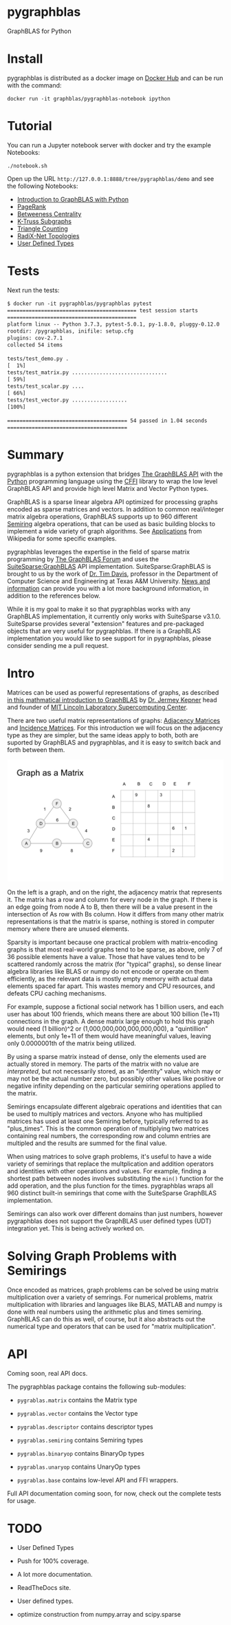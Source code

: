 # pygraphblas

GraphBLAS for Python

# Install

pygraphblas is distributed as a docker image on [Docker
Hub](https://cloud.docker.com/repository/docker/pygraphblas/pygraphblas/general)
and can be run with the command:

    docker run -it graphblas/pygraphblas-notebook ipython

# Tutorial

You can run a Jupyter notebook server with docker and try the example
Notebooks:

    ./notebook.sh

Open up the URL `http://127.0.0.1:8888/tree/pygraphblas/demo` and see
the following Notebooks:

 - [Introduction to GraphBLAS with Python](./pygraphblas/demo/Introduction%20to%20GraphBLAS%20with%20Python.ipynb)
 - [PageRank](./pygraphblas/demo/PageRank.ipynb)
 - [Betweeness Centrality](./pygraphblas/demo/BetweenessCentrality.ipynb)
 - [K-Truss Subgraphs](./pygraphblas/demo/K-Truss.ipynb)
 - [Triangle Counting](./pygraphblas/demo/Triangle_Counting.ipynb)
 - [RadiX-Net Topologies](./pygraphblas/demo/RadiX-Net%20with%20pygraphblas.ipynb)
 - [User Defined Types](./pygraphblas/demo/User_Defined_Types.ipynb)

# Tests

Next run the tests:

    $ docker run -it pygraphblas/pygraphblas pytest
    ========================================== test session starts ==========================================
    platform linux -- Python 3.7.3, pytest-5.0.1, py-1.8.0, pluggy-0.12.0
    rootdir: /pygraphblas, inifile: setup.cfg
    plugins: cov-2.7.1
    collected 54 items

    tests/test_demo.py .                                                                              [  1%]
    tests/test_matrix.py ...............................                                              [ 59%]
    tests/test_scalar.py ....                                                                         [ 66%]
    tests/test_vector.py ..................                                                           [100%]

    ======================================= 54 passed in 1.04 seconds =======================================

# Summary

pygraphblas is a python extension that bridges [The GraphBLAS
API](http://graphblas.org) with the [Python](https://python.org)
programming language using the
[CFFI](https://cffi.readthedocs.io/en/latest/) library to wrap the low
level GraphBLAS API and provide high level Matrix and Vector Python
types.

GraphBLAS is a sparse linear algebra API optimized for processing
graphs encoded as sparse matrices and vectors.  In addition to common
real/integer matrix algebra operations, GraphBLAS supports up to 960
different [Semiring](https://en.wikipedia.org/wiki/Semiring) algebra
operations, that can be used as basic building blocks to implement a
wide variety of graph algorithms. See
[Applications](https://en.wikipedia.org/wiki/Semiring#Applications)
from Wikipedia for some specific examples.

pygraphblas leverages the expertise in the field of sparse matrix
programming by [The GraphBLAS Forum](http://graphblas.org) and uses
the
[SuiteSparse:GraphBLAS](http://faculty.cse.tamu.edu/davis/GraphBLAS.html)
API implementation. SuiteSparse:GraphBLAS is brought to us by the work
of [Dr. Tim Davis](http://faculty.cse.tamu.edu/davis/welcome.html),
professor in the Department of Computer Science and Engineering at
Texas A&M University.  [News and
information](http://faculty.cse.tamu.edu/davis/news.html) can provide
you with a lot more background information, in addition to the
references below.

While it is my goal to make it so that pygraphblas works with any
GraphBLAS implementation, it currently only works with SuiteSparse
v3.1.0.  SuiteSparse provides several "extension" features and
pre-packaged objects that are very useful for pygraphblas.  If there
is a GraphBLAS implementation you would like to see support for in
pygraphblas, please consider sending me a pull request.

# Intro

Matrices can be used as powerful representations of graphs, as
described [in this mathmatical introduction to
GraphBLAS](http://www.mit.edu/~kepner/GraphBLAS/GraphBLAS-Math-release.pdf)
by [Dr. Jermey Kepner](http://www.mit.edu/~kepner/) head and founder
of [MIT Lincoln Laboratory Supercomputing
Center](http://news.mit.edu/2016/lincoln-laboratory-establishes-supercomputing-center-0511).

There are two useful matrix representations of graphs: [Adjacency
Matrices](https://en.wikipedia.org/wiki/Adjacency_matrix) and
[Incidence Matrices](https://en.wikipedia.org/wiki/Incidence_matrix).
For this introduction we will focus on the adjacency type as they are
simpler, but the same ideas apply to both, both are suported by
GraphBLAS and pygraphblas, and it is easy to switch back and forth
between them.

![An example graph and its adjacency matrix](./docs/GraphMatrix.svg)

On the left is a graph, and on the right, the adjacency matrix that
represents it. The matrix has a row and column for every node in the
graph.  If there is an edge going from node A to B, then there will be
a value present in the intersection of As row with Bs column.  How it
differs from many other matrix representations is that the matrix is
sparse, nothing is stored in computer memory where there are unused
elements.

Sparsity is important because one practical problem with
matrix-encoding graphs is that most real-world graphs tend to be
sparse, as above, only 7 of 36 possible elements have a value. Those
that have values tend to be scattered randomly across the matrix
(for "typical" graphs), so dense linear algebra libraries like BLAS or
numpy do not encode or operate on them efficiently, as the relevant
data is mostly empty memory with actual data elements spaced far
apart.  This wastes memory and CPU resources, and defeats CPU caching
mechanisms.

For example, suppose a fictional social network has 1 billion users,
and each user has about 100 friends, which means there are about 100
billion (1e+11) connections in the graph.  A dense matrix large enough
to hold this graph would need (1 billion)^2 or
(1,000,000,000,000,000,000), a "quintillion" elements, but only 1e+11
of them would have meaningful values, leaving only 0.0000001th of the
matrix being utilized.

By using a sparse matrix instead of dense, only the elements used are
actually stored in memory. The parts of the matrix with no value are
*interpreted*, but not necessarily stored, as an "identity" value,
which may or may not be the actual number zero, but possibly other
values like positive or negative infinity depending on the particular
semiring operations applied to the matrix.

Semirings encapsulate different algebraic operations and identities
that can be used to multiply matrices and vectors.  Anyone who has
multiplied matrices has used at least one Semiring before, typically
referred to as "plus_times".  This is the common operation of
multiplying two matrices containing real numbers, the corresponding row
and column entries are multipled and the results are summed for the
final value.

When using matrices to solve graph problems, it's useful to have a
wide variety of semirings that replace the multplication and addition
operators and identities with other operations and values.  For
example, finding a shortest path between nodes involves substituting
the `min()` function for the add operation, and the plus function for
the times.  pygraphblas wraps all 960 distinct built-in semirings that
come with the SuiteSparse GraphBLAS implementation.

Semirings can also work over different domains than just numbers,
however pygraphblas does not support the GraphBLAS user defined types
(UDT) integration yet.  This is being actively worked on.

# Solving Graph Problems with Semirings

Once encoded as matrices, graph problems can be solved be using matrix
multiplication over a variety of semrings.  For numerical problems,
matrix multiplication with libraries and languages like BLAS, MATLAB
and numpy is done with real numbers using the arithmetic plus and
times semiring.  GraphBLAS can do this as well, of course, but it also
abstracts out the numerical type and operators that can be used for
"matrix multiplication".


# API

Coming soon, real API docs.

The pygraphblas package contains the following sub-modules:

- `pygrablas.matrix` contains the Matrix type

- `pygrablas.vector` contains the Vector type

- `pygrablas.descriptor` contains descriptor types

- `pygrablas.semiring` contains Semiring types

- `pygrablas.binaryop` contains BinaryOp types

- `pygrablas.unaryop` contains UnaryOp types

- `pygrablas.base` contains low-level API and FFI wrappers.

Full API documentation coming soon, for now, check out the complete
tests for usage.

# TODO

- User Defined Types

- Push for 100% coverage.

- A lot more documentation.

- ReadTheDocs site.

- User defined types.

- optimize construction from numpy.array and scipy.sparse
